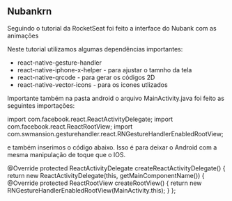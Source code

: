 ## Nubankrn

Seguindo o tutorial da RocketSeat foi feito a interface do Nubank com as animações

Neste tutorial utilizamos algumas dependências importantes:

* react-native-gesture-handler
* react-native-iphone-x-helper - para ajustar o tamnho da tela
* react-native-qrcode - para gerar os códigos 2D
* react-native-vector-icons - para os icones utlizados

Importante também na pasta android o arquivo MainActivity.java foi feito as seguintes importações: 

import com.facebook.react.ReactActivityDelegate;
import com.facebook.react.ReactRootView;
import com.swmansion.gesturehandler.react.RNGestureHandlerEnabledRootView;

e também inserimos o código abaixo. Isso é para deixar o Android com a mesma manipulação de toque que o IOS.

@Override
  protected ReactActivityDelegate createReactActivityDelegate() {
    return new ReactActivityDelegate(this, getMainComponentName()) {
        @Override
        protected ReactRootView createRootView() {
        return new RNGestureHandlerEnabledRootView(MainActivity.this);
    }
};
